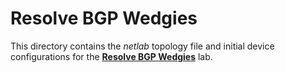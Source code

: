 # Resolve BGP Wedgies

This directory contains the *netlab* topology file and initial device configurations for the **[Resolve BGP Wedgies](../../docs/policy/e-wedgies.md)** lab.

